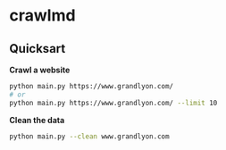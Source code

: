 # crawlmd


## Quicksart


**Crawl a website**
```bash
python main.py https://www.grandlyon.com/
# or
python main.py https://www.grandlyon.com/ --limit 10
```

**Clean the data**
```bash
python main.py --clean www.grandlyon.com
```